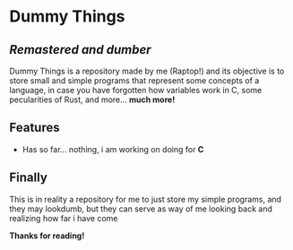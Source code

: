 # Dummy Things

## _Remastered and dumber_

Dummy Things is a repository made by me (Raptop!) and its objective is to store small and simple programs that represent some concepts of a language, in case you have forgotten how variables work in C, some pecularities of Rust, and more... **much more!**

## Features

- Has so far... nothing, i am working on doing for **C**

## Finally

This is in reality a repository for me to just store my simple programs, and they may lookdumb, but they can serve as way of me looking back and realizing how far i have come

**Thanks for reading!**
